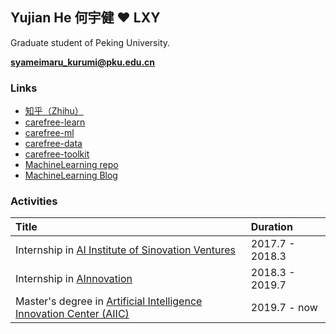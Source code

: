 ## Yujian He 何宇健 ❤ LXY

Graduate student of Peking University.

**syameimaru_kurumi@pku.edu.cn**

### Links

+ [知乎（Zhihu）](https://www.zhihu.com/people/carefree0910/activities)
+ [carefree-learn](https://github.com/carefree0910/carefree-learn)
+ [carefree-ml](https://github.com/carefree0910/carefree-ml)
+ [carefree-data](https://github.com/carefree0910/carefree-data)
+ [carefree-toolkit](https://github.com/carefree0910/carefree-toolkit)
+ [MachineLearning repo](https://github.com/carefree0910/MachineLearning)
+ [MachineLearning Blog](https://mlblog.carefree0910.me)

### Activities

| Title | Duration |
|:-------------|:------------------|
| Internship in [AI Institute of Sinovation Ventures](http://ai.chuangxin.com) | 2017.7 - 2018.3 |
| Internship in [AInnovation](https://www.ainnovation.com) | 2018.3 - 2019.7 |
| Master's degree in [Artificial Intelligence Innovation Center (AIIC)](http://aiic.pku.edu.cn/) | 2019.7 - now |

